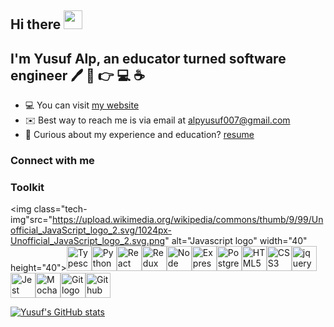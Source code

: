 ## Hi there <img src="https://raw.githubusercontent.com/iampavangandhi/iampavangandhi/master/gifs/Hi.gif" width="30px">

## I'm Yusuf Alp, an educator turned software engineer 🖊️ 📖 👉 💻 ☕

- 💻  You can visit [my website](https://yusufalp.github.io/onepage) 
- ✉️  Best way to reach me is via email at [alpyusuf007@gmail.com](alpyusuf007@gmail.com)
- 📃 Curious about my experience and education? [resume](https://yusufalp.github.io/onepage/public/Resume_Yusuf_Alp.pdf)

### Connect with me

### Toolkit
<img class="tech-img"src="https://upload.wikimedia.org/wikipedia/commons/thumb/9/99/Unofficial_JavaScript_logo_2.svg/1024px-Unofficial_JavaScript_logo_2.svg.png"
alt="Javascript logo" width="40" height="40"><img class="tech-img" src="https://iconape.com/wp-content/files/fh/110909/svg/typescript.svg"
alt="Typescript logo" width="40" height="40"><img class="tech-img" src="https://upload.wikimedia.org/wikipedia/commons/thumb/c/c3/Python-logo-notext.svg/600px-Python-logo-notext.svg.png" alt="Python logo" width="40" height="40"><img class="tech-img" src="https://miro.medium.com/max/384/1*To2H39eauxaeYxYMtV1afQ.png" alt="React logo" width="40" height="40"><img class="tech-img" src="http://assets.stickpng.com/images/5848309bcef1014c0b5e4a9a.png" alt="Redux logo" width="40" height="40"><img class="tech-img" src="https://i.ibb.co/7yzWgHF/node-logo-transparent.png" alt="Node logo" width="40" height="40"><img class="tech-img" src="https://i.ibb.co/DtRRHVj/logo-express-js-transparent.png" alt="Express logo" width="40" height="40"><img class="tech-img" src="https://i.ibb.co/mC3tFWY/postgres.png" alt="Postgres logo" width="40" height="40"><img class="tech-img" src="https://i.ibb.co/KD4WswP/html5-removebg-preview.png" alt="HTML5 logo" width="40" height="40"><img class="tech-img" src="https://cdn.freebiesupply.com/logos/large/2x/css3-logo-png-transparent.png"
alt="CSS3 logo" width="40" height="40"><img class="tech-img" src="https://www.logolynx.com/images/logolynx/2a/2ab4daf7454eef5b0f564a00ed616a7d.png"
alt="jquery logo" width="40" height="40"><img class="tech-img" src="https://www.vectorlogo.zone/logos/jestjsio/jestjsio-icon.svg" alt="Jest logo" width="40" height="40"><img class="tech-img" src="https://www.vectorlogo.zone/logos/mochajs/mochajs-icon.svg" alt="Mocha logo" width="40" height="40"><img class="tech-img" src="https://www.vectorlogo.zone/logos/git-scm/git-scm-icon.svg" alt="Git logo" width="40" height="40"><img class="tech-img" src="https://upload.wikimedia.org/wikipedia/commons/thumb/9/91/Octicons-mark-github.svg/1024px-Octicons-mark-github.svg.png" alt="Github logo" width="40" height="40">

[![Yusuf's GitHub stats](https://github-readme-stats.vercel.app/api?username=yusufalp)](https://github.com/yusufalp/github-readme-stats)

<!--
**yusufalp/yusufalp** is a ✨ _special_ ✨ repository because its `README.md` (this file) appears on your GitHub profile.

Here are some ideas to get you started:

- 🔭 I’m currently working on ...
- 🌱 I’m currently learning ...
- 👯 I’m looking to collaborate on ...
- 🤔 I’m looking for help with ...
- 💬 Ask me about ...
- 📫 How to reach me: ...
- 😄 Pronouns: ...
- ⚡ Fun fact: ...
-->
